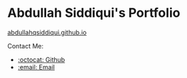 # Abdullah Siddiqui's Portfolio

<a href="https://abdullahqsiddiqui.github.io">abdullahqsiddiqui.github.io</a>

<p>Contact Me:</p>
<ul>
  <li><a href="https://github.com/abdullah20401">:octocat: Github</a></li>
  <li><a href="mailto://abdullahqsiddiqui@gmail.com">:email: Email</a></li>
</ul>
